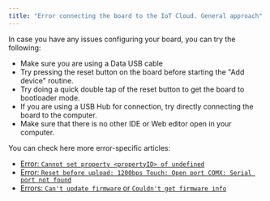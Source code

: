 ```yaml
---
title: "Error connecting the board to the IoT Cloud. General approach"
---
```


In case you have any issues configuring your board, you can try the following:

* Make sure you are using a Data USB cable
* Try pressing the reset button on the board before starting the "Add device" routine.
* Try doing a quick double tap of the reset button to get the board to bootloader mode.
* If you are using a USB Hub for connection, try directly connecting the board to the computer.
* Make sure that there is no other IDE or Web editor open in your computer.

You can check here more error-specific articles:

* [Error: `Cannot set property <propertyID> of undefined`](https://support.arduino.cc/hc/en-us/articles/360018324660)
* [Error: `Reset before upload: 1200bps Touch: Open port COMX: Serial port not found`](https://support.arduino.cc/hc/en-us/articles/360018324640)
* [Errors: `Can't update firmware` or `Couldn't get firmware info`](https://support.arduino.cc/hc/en-us/articles/360018104880)
